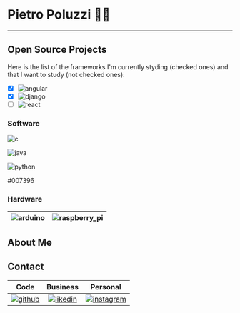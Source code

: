 # Pietro Poluzzi 🧑‍💻



<hr/>

## Open Source Projects

Here is the list of the frameworks I'm currently styding (checked ones) and that I want to study (not checked ones):

- [x] ![angular](https://img.shields.io/badge/Angular-DD0031?style=for-the-badge&logo=Angular&logoColor=white)
- [x] ![django](https://img.shields.io/badge/Django-092E20?style=for-the-badge&logo=Django&logoColor=white)
- [ ] ![react](https://img.shields.io/badge/React-61DAFB?style=for-the-badge&logo=React&logoColor=white)

### Software



![c](https://img.shields.io/badge/C-A8B9CC?style=for-the-badge&logo=C&logoColor=white)

![java](https://img.shields.io/badge/Java-007396?style=for-the-badge&logo=Java&logoColor=white)

![python](https://img.shields.io/badge/Python-3776AB?style=for-the-badge&logo=Python&logoColor=white)

#007396



### Hardware

| ![arduino](https://img.shields.io/badge/Arduino-00979D?style=for-the-badge&logo=Arduino&logoColor=white) | ![raspberry_pi](https://img.shields.io/badge/Raspberry_Pi-A22846?style=for-the-badge&logo=RaspberryPi&logoColor=white) |
| :----------------------------------------------------------: | :----------------------------------------------------------: |







## About Me


## Contact

|                             Code                             |                           Business                           |                           Personal                           |
| :----------------------------------------------------------: | :----------------------------------------------------------: | :----------------------------------------------------------: |
| [![github](https://img.shields.io/badge/GitHub-000000?style=for-the-badge&logo=GitHub&logoColor=white)](https://www.linkedin.com/in/pietro-poluzzi/) | [![likedin](https://img.shields.io/badge/LinkedIn-0A66C2?style=for-the-badge&logo=LinkedIn&logoColor=white)](https://www.linkedin.com/in/pietro-poluzzi/) | [![instagram](https://img.shields.io/badge/Instagram-E4405F?style=for-the-badge&logo=Instagram&logoColor=white)](https://www.instagram.com/pietropoluz/) |





<!--
**PitPietro/PitPietro** is a ✨ _special_ ✨ repository because its `README.md` (this file) appears on your GitHub profile.

Here are some ideas to get you started:

- 🔭 I’m currently working on ...
- 🌱 I’m currently learning ...
- 👯 I’m looking to collaborate on ...
- 🤔 I’m looking for help with ...
- 💬 Ask me about ...
- 📫 How to reach me: ...
- 😄 Pronouns: ...
- ⚡ Fun fact: ...
-->



